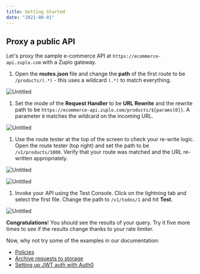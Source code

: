 ```yaml
---
title: Getting Started
date: "2021-08-01"
---
```


## Proxy a public API

Let's proxy the sample e-commerce API at `https://ecommerce-api.zuplo.com` with a Zuplo gateway.

1. Open the **routes.json** file and change the **path** of the first route to be `/products/(.*)` - this uses a wildcard `(.*)` to match everything.

![Untitled](/media/getting-started/path.png)

1. Set the mode of the **Request Handler** to be **URL Rewrite** and the rewrite path to be `https://ecommerce-api.zuplo.com/products/${params[0]}`. A parameter `0` matches the wildcard on the incoming URL.

![Untitled](/media/getting-started/rewrite.png)

1. Use the route tester at the top of the screen to check your re-write logic. Open the route tester (top right) and set the path to be `/v1/products/1000`. Verify that your route was matched and the URL re-written appropriately.

![Untitled](/media/getting-started/route-tester.png)

![Untitled](/media/getting-started/route-matched.png)

<!-- 1. Add a rate-limiting policy to limit traffic to your new endpoint - expand the Policies section and click Add Policy. Choose Rate Limit policy and Accept the defaults by clicking OK.

![Untitled](/media/getting-started/add-policy.png) -->

1. Invoke your API using the Test Console. Click on the lightning tab and select the first file. Change the path to `/v1/todos/1` and hit **Test**.

![Untitled](/media/getting-started/test-client.png)

**Congratulations**! You should see the results of your query. Try it five more times to see if the results change thanks to your rate limiter.

Now, why not try some of the examples in our documentation:

- [Policies](https://www.notion.so/zuplo/Policies-d94e7c5ee5444532855e7678effaee42)
- [Archive requests to storage](https://zuplo.notion.site/Archiving-requests-to-storage-608a64672de64f1b94309f68993d26d1)
- [Setting up JWT auth with Auth0](https://zuplo.notion.site/Setting-up-JWT-auth-with-Auth0-9f5ce6ad37f5418aaa781391c1995e00)